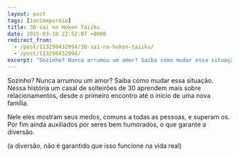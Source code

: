 ```yaml
---
layout: post
tags: [1animepordia]
title: 30-sai no Hoken Taiiku
date: 2015-03-10 22:52:07 +0000
redirect_from:
  - /post/113290432994/30-sai-no-hoken-taiiku/
  - /post/113290432994/
excerpt: "Sozinho? Nunca arrumou um amor? Saiba como mudar essa situação com esse anime!"
---
```


Sozinho? Nunca arrumou um amor? Saiba como mudar essa situação. Nessa
história um casal de solteirões de 30 aprendem mais sobre
relacionamentos, desde o primeiro encontro até o início de uma nova
família.

Nele eles mostram seus medos, comuns a todas as pessoas, e superam os.
Por fim ainda auxiliados por seres bem humorados, o que garante a
diversão.

(a diversão, não é garantido que isso funcione na vida real)

